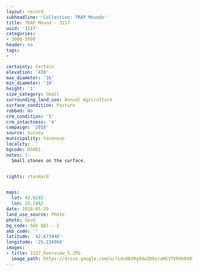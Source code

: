 ```yaml
---
layout: record
subheadline: 'Collection: TRAP Mounds'
title: TRAP Mound - 3117
uuid: '3117'
categories:
- 3000-3999
header: no
tags:
- ''

certainty: Certain
elevation: '430'
max_diameter: '16'
min_diameter: '10'
height: '1'
size_category: Small
surrounding_land_use: Annual Agriculture
surface_condition: Pasture
robbed: No
crm_condition: '5'
crm_intactness: '4'
campaign: '2010'
source: Survey
municipality: Yasenovo
locality: ''
bgcode: DS001
notes: |-
  Small stones on the surface.


rights: standard


maps:
  lat: 42.6285
  lon: 25.2442
date: 2018-05-29
land_use_source: Photo
photo: Good
bg_code: Skb 001 - 1
akb_code: ''
latitude: '42.673446'
longitude: '25.234968'
images:
- title: 3117_Overview_S.JPG
  image_path: https://drive.google.com/uc?id=0B3Rg88wZDQscaW53TVRUb040Tnc
---
```

